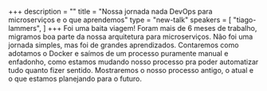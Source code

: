 +++
description = ""
title = "Nossa jornada nada DevOps para microserviços e o que aprendemos"
type = "new-talk"
speakers = [
        "tiago-lammers",
]
+++
Foi uma baita viagem! Foram mais de 6 meses de trabalho, migramos boa parte da nossa arquitetura para microserviços. Não foi uma jornada simples, mas foi de grandes aprendizados. Contaremos como adotamos o Docker e saímos de um processo puramente manual e enfadonho, como estamos mudando nosso processo pra poder automatizar tudo quanto fizer sentido. Mostraremos o nosso processo antigo, o atual e o que estamos planejando para o futuro.